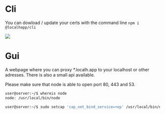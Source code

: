 # Cli

You can dowload / update your certs with the command line
```npm i @localhapp/cli```

![](docs/install_cli.gif)

# Gui
A webpage where you can proxy *.localh.app to your localhost or other adresses.
There is also a small api available.


Please make sure that node is able to open port 80, 443 and 53.
```bash
user@server:~/$ whereis node
node: /usr/local/bin/node

user@server:~/$ sudo setcap 'cap_net_bind_service=+ep' /usr/local/bin/node
```
